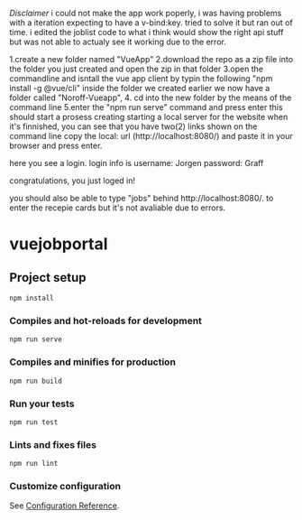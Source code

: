 *Disclaimer*
i could not make the app work poperly, i was having problems with a iteration expecting to have a v-bind:key. tried to solve it but ran out of time. i edited the joblist code to what i think would show the right api stuff but was not able to actualy see it working due to the error.

1.create a new folder named "VueApp"
2.download the repo as a zip file into the folder you just created and open the zip in that folder
3.open the commandline and isntall the vue app client by typin the following
"npm install -g @vue/cli"
 inside the folder we created earlier we now have a folder called "Noroff-Vueapp", 
4. cd into the new folder by the means of the command line
5.enter the "npm run serve" command and press enter
this should start a prosess creating starting a local server for the website
when it's finnished, you can see that you have two(2) links shown on the command line
copy the local: url (http://localhost:8080/) and paste it in your browser and press enter.

here you see a login. login info is
username: Jorgen
password: Graff

congratulations, you just loged in!

you should also be able to type "jobs" behind http://localhost:8080/. to enter the recepie cards but it's not avaliable due to errors.



# vuejobportal

## Project setup
```
npm install
```

### Compiles and hot-reloads for development
```
npm run serve
```

### Compiles and minifies for production
```
npm run build
```

### Run your tests
```
npm run test
```

### Lints and fixes files
```
npm run lint
```

### Customize configuration
See [Configuration Reference](https://cli.vuejs.org/config/).
